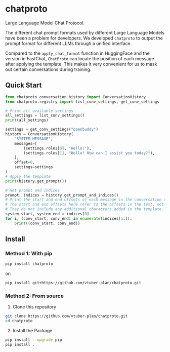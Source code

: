 # chatproto
Large Language Model Chat Protocol.

The different chat prompt formats used by different Large Language Models have been a problem for developers. We developed `chatproto` to output the prompt format for different LLMs through a unified interface.

Compared to the `apply_chat_format` function in HuggingFace and the version in FastChat, `ChatProto` can locate the position of each message after applying the template. This makes it very convenient for us to mask out certain conversations during training.

## Quick Start
```python
from chatproto.conversation.history import ConversationHistory
from chatproto.registry import list_conv_settings, get_conv_settings

# Print all available settings
all_settings = list_conv_settings()
print(all_settings)

settings = get_conv_settings("openbuddy")
history = ConversationHistory(
    "SYSTEM_MESSAGE",
    messages=[
        (settings.roles[0], "Hello!"),
        (settings.roles[1], "Hello! How can I assist you today?"),
    ],
    offset=0,
    settings=settings
)
# Apply the template
print(history.get_prompt())

# Get prompt and indices
prompt, indices = history.get_prompt_and_indices()
# Print the start and end offsets of each message in the conversation one by one.
# The start and end offsets here refer to the offsets in the text, not the tokens.
# They do not include any additional characters added in the template.
system_start, system_end = indices[0]
for i, (conv_start, conv_end) in enumerate(indices[1:]):
    print((conv_start, conv_end))
```

## Install

### Method 1: With pip

```bash
pip install chatproto
```

or:

```bash
pip install git+https://github.com/vtuber-plan/chatproto.git 
```

### Method 2: From source

1. Clone this repository
```bash
git clone https://github.com/vtuber-plan/chatproto.git
cd chatproto
```

2. Install the Package
```bash
pip install --upgrade pip
pip install .
```

